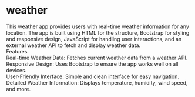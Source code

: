 # weather
This weather app provides users with real-time weather information for any location. The app is built using HTML for the structure, Bootstrap for styling and responsive design, JavaScript for handling user interactions, and an external weather API to fetch and display weather data.
<br>
Features<br>
Real-time Weather Data: Fetches current weather data from a weather API.
<br>
Responsive Design: Uses Bootstrap to ensure the app works well on all devices.
<br>
User-Friendly Interface: Simple and clean interface for easy navigation.
<br>
Detailed Weather Information: Displays temperature, humidity, wind speed, and more.
